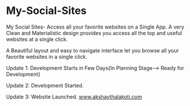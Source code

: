 # My-Social-Sites
My Social Sites- Access all your favorite websites on a Single App. A very Clean and Materialistic design provides you access all the top and useful websites at a single click.

A Beautiful layout and easy to navigate interface let you browse all your favorite websites in a single click.

Update 1:
Development Starts in Few Days{In Planning Stage--> Ready for Development}

Update 2:
Development Started.

Update 3:
Website Launched.
  www.akshaythalakoti.com






